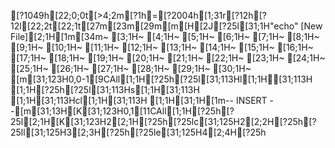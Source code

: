 [?1049h[22;0;0t[>4;2m[?1h=[?2004h[1;31r[?12h[?12l[22;2t[22;1t[27m[23m[29m[m[H[2J[?25l[31;1H"echo" [New File][2;1H[1m[34m~                                                                                                                                           [3;1H~                                                                                                                                           [4;1H~                                                                                                                                           [5;1H~                                                                                                                                           [6;1H~                                                                                                                                           [7;1H~                                                                                                                                           [8;1H~                                                                                                                                           [9;1H~                                                                                                                                           [10;1H~                                                                                                                                           [11;1H~                                                                                                                                           [12;1H~                                                                                                                                           [13;1H~                                                                                                                                           [14;1H~                                                                                                                                           [15;1H~                                                                                                                                           [16;1H~                                                                                                                                           [17;1H~                                                                                                                                           [18;1H~                                                                                                                                           [19;1H~                                                                                                                                           [20;1H~                                                                                                                                           [21;1H~                                                                                                                                           [22;1H~                                                                                                                                           [23;1H~                                                                                                                                           [24;1H~                                                                                                                                           [25;1H~                                                                                                                                           [26;1H~                                                                                                                                           [27;1H~                                                                                                                                           [28;1H~                                                                                                                                           [29;1H~                                                                                                                                           [30;1H~                                                                                                                                           [m[31;123H0,0-1[9CAll[1;1H[?25h[?25l[31;113Hl[1;1H[31;113H [1;1H[?25h[?25l[31;113Hs[1;1H[31;113H [1;1H[31;113Hcl[1;1H[31;113H  [1;1H[31;1H[1m-- INSERT --[m[31;13H[K[31;123H0,1[11CAll[1;1H[?25h[?25l[2;1H[K[31;123H2[2;1H[?25h[?25lc[31;125H2[2;2H[?25h[?25ll[31;125H3[2;3H[?25h[?25le[31;125H4[2;4H[?25h